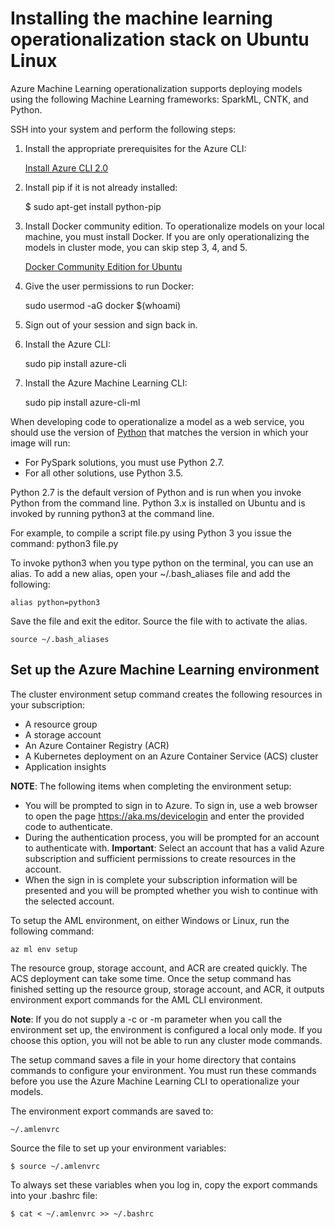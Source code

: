 # Installing the machine learning operationalization stack on Ubuntu Linux

Azure Machine Learning operationalization supports deploying models using the following Machine Learning frameworks: SparkML, CNTK, and Python.

SSH into your system and perform the following steps:

1. Install the appropriate prerequisites for the Azure CLI: 

    [Install Azure CLI 2.0](https://docs.microsoft.com/en-us/cli/azure/install-azure-cli#linux-prerequisites)

2. Install pip if it is not already installed:
    
    $ sudo apt-get install python-pip

3. Install Docker community edition. To operationalize models on your local machine, you must install Docker. If you are only operationalizing the models in cluster mode, you can skip step 3, 4, and 5.

    [Docker Community Edition for Ubuntu](https://store.docker.com/editions/community/docker-ce-server-ubuntu)

4. Give the user permissions to run Docker:

    sudo usermod -aG docker $(whoami)

4. Sign out of your session and sign back in.

5. Install the Azure CLI:
 
    sudo pip install azure-cli

6. Install the Azure Machine Learning CLI:
    
    sudo pip install azure-cli-ml

When developing code to operationalize a model as a web service, you should use the version of [Python](https://www.python.org/) that matches the version in which your image will run:

* For PySpark solutions, you must use Python 2.7. 
* For all other solutions, use Python 3.5. 

Python 2.7 is the default version of Python and is run when you invoke Python from the command line.  Python 3.x is installed on Ubuntu and is invoked by running python3 at the command line. 

For example, to compile a script file.py using Python 3 you issue the command:
python3 file.py

To invoke python3 when you type python on the terminal, you can use an alias. To add a new alias, open your ~/.bash_aliases file and add the following:

```
alias python=python3
```

Save the file and exit the editor. Source the file with to activate the alias.

```
source ~/.bash_aliases
```
## Set up the Azure Machine Learning environment

The cluster environment setup command creates the following resources in your subscription:

* A resource group
* A storage account
* An Azure Container Registry (ACR)
* A Kubernetes deployment on an Azure Container Service (ACS) cluster
* Application insights

**NOTE**: The following items when completing the environment setup:

* You will be prompted to sign in to Azure. To sign in, use a web browser to open the page https://aka.ms/devicelogin and enter the provided code to authenticate.
* During the authentication process, you will be prompted for an account to authenticate with. **Important**: Select an account that has a valid Azure subscription and sufficient permissions to create resources in the account.
* When the sign in is complete your subscription information will be presented and you will be prompted whether you wish to continue with the selected account.

To setup the AML environment, on either Windows or Linux, run the following command:

    az ml env setup
    
The resource group, storage account, and ACR are created quickly. The ACS deployment can take some time. Once the setup command has finished setting up the resource group, storage account, and ACR, it outputs environment export commands for the AML CLI environment. 

**Note**: If you do not supply a -c or -m parameter when you call the environment set up, the environment is configured a local only mode. If you choose this option, you will not be able to run any cluster mode commands.

The setup command saves a file in your home directory that contains commands to configure your environment. You must run these commands before you use the Azure Machine Learning CLI to operationalize your models.


The environment export commands are saved to:

    ~/.amlenvrc

Source the file to set up your environment variables: 

    $ source ~/.amlenvrc
    
To always set these variables when you log in, copy the export commands into your .bashrc file:

    $ cat < ~/.amlenvrc >> ~/.bashrc
